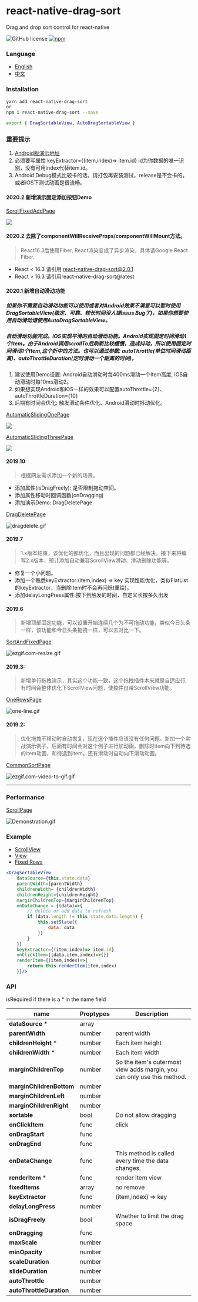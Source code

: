 # react-native-drag-sort
Drag and drop sort control for react-native

![GitHub license](https://img.shields.io/badge/license-MIT-green.svg)
[![npm](https://img.shields.io/npm/v/react-native-drag-sort.svg?style=flat)](https://npmjs.com/package/react-native-drag-sort)

### Language
- [English](https://github.com/mochixuan/react-native-drag-sort/blob/master/README.md) 
- [中文](https://github.com/mochixuan/react-native-drag-sort/blob/master/README_ZH.md)

### Installation

```bash
yarn add react-native-drag-sort
or
npm i react-native-drag-sort --save 

export { DragSortableView, AutoDragSortableView }
```

### 重要提示
1. [Android版演示地址](https://fir.im/dragsort)
2. 必须要写属性 keyExtractor={(item,index)=> item.id} id为你数据的唯一识别，没有可用index代替item.id。
3. Android Debug模式比较卡的话。请打包再安装测试，release是不会卡的。或者iOS下测试动画是很流畅。

#### 2020.2 新增演示固定添加按钮Demo

[ScrollFixedAddPage](https://github.com/mochixuan/react-native-drag-sort/blob/master/Example/app/container/ScrollFixedAddPage.js)

![](https://user-gold-cdn.xitu.io/2020/2/10/1702ea81299f097d?w=240&h=400&f=gif&s=863218)

#### 2020.2 去除了componentWillReceiveProps/componentWillMount方法。
> React16.3后使用Fiber, React渲染变成了异步渲染，具体请Google React Fiber.

- React < 16.3 请引用 react-native-drag-sort@2.0.1
- React > 16.3 请引用react-native-drag-sort@latest


#### 2020.1 新增自动滑动功能

##### 如果你不需要自动滑动功能可以使用或者对Android效果不满意可以暂时使用DragSortableView(稳定、可靠、较长时间没人提issus Bug了)，如果你想要使用自动滑动请使用AutoDragSortableView。

##### 自动滑动功能完成。iOS实现平滑的自动滑动功能。Android实现固定时间滑动1个Item。由于Android调用scrollTo后刷新比较缓慢，造成抖动，所以使用固定时间滑动1个Item,这个折中的方法。也可以通过参数: autoThrottle(单位时间滑动距离)、autoThrottleDuration(定时滑动一个距离的时间)。
1. 建议使用Demo设置: Android自动滑动时每400ms滑动一个Item高度, iOS自动滑动时每10ms滑动2。
2. 如果想实现Android和iOS一样的效果可以配置autoThrottle={2}、autoThrottleDuration={10}
3. 后期有时间会优化: 触发滑动条件优化、Android滑动时抖动优化。

[AutomaticSlidingOnePage](https://github.com/mochixuan/react-native-drag-sort/blob/master/Example/app/container/AutomaticSlidingOnePage.js)

![](https://user-gold-cdn.xitu.io/2020/1/31/16ff953e160a4a8c?w=240&h=514&f=gif&s=3394945)

[AutomaticSlidingThreePage](https://github.com/mochixuan/react-native-drag-sort/blob/master/Example/app/container/AutomaticSlidingThreePage.js)

![](https://user-gold-cdn.xitu.io/2020/1/31/16ff9538f47c623a?w=240&h=514&f=gif&s=4241359)

#### 2019.10
> 根据网友需求添加一个新的场景。

- 添加属性(isDragFreely): 是否限制拖动空间。
- 添加属性移动时回调函数(onDragging)
- 添加演示Demo: DragDeletePage 

[DragDeletePage](https://github.com/mochixuan/react-native-drag-sort/blob/master/Example/app/container/DragDeletePage.js)

![dragdelete.gif](https://upload-images.jianshu.io/upload_images/2646598-4d22ddb8f92a6563.gif?imageMogr2/auto-orient/strip)

#### 2019.7 
> 1.x版本结束，该优化的都优化，而且出现的问题都已经解决。接下来将编写2.x版本，预计添加自动兼容ScrollView滑动、滑动删除功能等。

- 修复一个小问题。
- 添加一个熟悉keyExtractor:(item,index) => key 实现性能优化，类似FlatList的keyExtractor，当删除Item时不会再闪烁(重绘)。
- 添加delayLongPress属性:按下到触发的时间，自定义长按多久出发

#### 2019.6 
> 新增顶部固定功能，可以设置开始连续几个为不可拖动功能，类似今日头条一样，该功能和今日头条拖拽一样，可以去对比一下。


[SortAndFixedPage](https://github.com/mochixuan/react-native-drag-sort/blob/master/Example/app/container/SortAndFixedPage.js)

![ezgif.com-resize.gif](https://upload-images.jianshu.io/upload_images/2646598-405b01d61547c972.gif?imageMogr2/auto-orient/strip)

#### 2019.3: 
> 新增单行拖拽演示，其实这个功能一致，这个拖拽插件本来就是自适应行,有时间会整体优化下ScrollView问题，使控件自带ScrollView功能。

[OneRowsPage](https://github.com/mochixuan/react-native-drag-sort/blob/master/Example/app/container/OneRowsPage.js)

![one-line.gif](https://upload-images.jianshu.io/upload_images/2646598-dd17c76291514316.gif?imageMogr2/auto-orient/strip)

#### 2019.2: 
> 优化拖拽不移动时自动恢复，现在这个插件应该没有任何问题。新加一个实战演示例子，后面有时间会对这个例子进行加动画，删除时item向下到待选的item动画，和待选到item。还有滑动时自动向下滑动动画。

[CommonSortPage](https://github.com/mochixuan/react-native-drag-sort/blob/master/Example/app/container/CommonSortPage.js)

![ezgif.com-video-to-gif.gif](https://upload-images.jianshu.io/upload_images/2646598-bd118152420cc0a9.gif?imageMogr2/auto-orient/strip)

----

### Performance

[ScrollPage](https://github.com/mochixuan/react-native-drag-sort/blob/master/Example/app/container/ScrollPage.js)

![Demonstration.gif](https://upload-images.jianshu.io/upload_images/2646598-f3ece6209cb07e43.gif?imageMogr2/auto-orient/strip)

### Example
- [ScrollView](https://github.com/mochixuan/react-native-drag-sort/blob/master/Example/app/container/ScrollPage.js)
- [View](https://github.com/mochixuan/react-native-drag-sort/blob/master/Example/app/container/NonScrollPage.js)
- [Fixed Rows](https://github.com/mochixuan/react-native-drag-sort/blob/master/Example/app/container/FixedRowsPage.js)

```jsx
<DragSortableView
    dataSource={this.state.data}
    parentWidth={parentWidth}
    childrenWidth= {childrenWidth}
    childrenHeight={childrenHeight}
    marginChildrenTop={marginChildrenTop}
    onDataChange = {(data)=>{
        // delete or add data to refresh
        if (data.length != this.state.data.length) {
            this.setState({
                data: data
            })
        }
    }}
    keyExtractor={(item,index)=> item.id}
    onClickItem={(data,item,index)=>{}}
    renderItem={(item,index)=>{
        return this.renderItem(item,index)
    }}/>
```

### API

isRequired if there is a * in the name field

|name|Proptypes|Description|
----|----|-----|
**dataSource** *|array
**parentWidth**|number|parent width
**childrenHeight** *|number|Each item height
**childrenWidth** *|number|Each item width
**marginChildrenTop**|number|So the item's outermost view adds margin, you can only use this method.
**marginChildrenBottom**|number
**marginChildrenLeft**|number
**marginChildrenRight**|number
**sortable**|bool|Do not allow dragging
**onClickItem**|func|click
**onDragStart**|func
**onDragEnd**|func
**onDataChange**|func|This method is called every time the data changes.
**renderItem** *|func|render item view
**fixedItems**|array|no remove
**keyExtractor**|func|(item,index) => key
**delayLongPress**|number
**isDragFreely**|bool|Whether to limit the drag space
**onDragging**|func
**maxScale**|number
**minOpacity**|number
**scaleDuration**|number
**slideDuration**|number
**autoThrottle**|number
**autoThrottleDuration**|number

